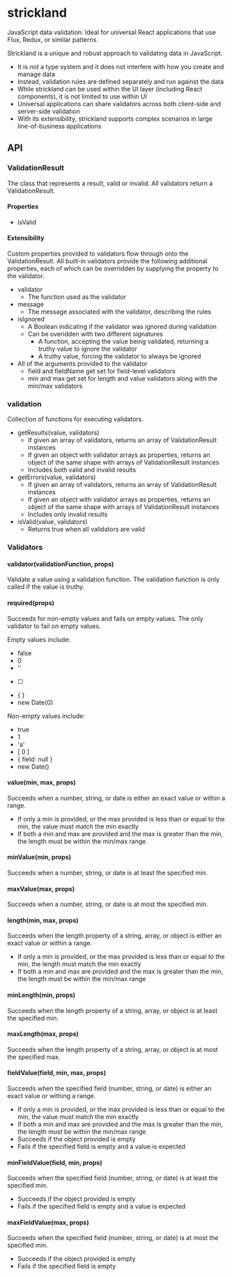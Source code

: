 # strickland
JavaScript data validation. Ideal for universal React applications that use Flux, Redux, or similar patterns.

Strickland is a unique and robust approach to validating data in JavaScript.

* It is *not* a type system and it does not interfere with how you create and manage data
* Instead, validation rules are defined separately and run against the data
* While strickland can be used within the UI layer (including React components), it is not limited to use within UI
* Universal applications can share validators across both client-side and server-side validation
* With its extensibility, strickland supports complex scenarios in large line-of-business applications

## API

### ValidationResult
The class that represents a result, valid or invalid.  All validators return a ValidationResult.

#### Properties

* isValid

#### Extensibility
Custom properties provided to validators flow through onto the ValidationResult.  All built-in validators provide the following additional properties, each of which can be overridden by supplying the property to the validator.

* validator
    * The function used as the validator
* message
    * The message associated with the validator, describing the rules
* isIgnored
    * A Boolean indicating if the validator was ignored during validation
    * Can be overidden with two different signatures
        * A function, accepting the value being validated, returning a truthy value to ignore the validator
        * A truthy value, forcing the validator to always be ignored
* All of the arguments provided to the validator
    * field and fieldName get set for field-level validators
    * min and max get set for length and value validators along with the min/max validators

### validation
Collection of functions for executing validators.

* getResults(value, validators)
    * If given an array of validators, returns an array of ValidationResult instances
    * If given an object with validator arrays as properties, returns an object of the same shape with arrays of ValidationResult instances
    * Includes both valid and invalid results
* getErrors(value, validators)
    * If given an array of validators, returns an array of ValidationResult instances
    * If given an object with validator arrays as properties, returns an object of the same shape with arrays of ValidationResult instances
    * Includes only invalid results
* isValid(value, validators)
    * Returns true when all validators are valid

### Validators

#### validator(validationFunction, props)
Validate a value using a validation function.
The validation function is only called if the value is truthy.

#### required(props)
Succeeds for non-empty values and fails on empty values.
The only validator to fail on empty values.

Empty values include:

* false
* 0
* ''
* [ ]
* { }
* new Date(0)

Non-empty values include:

* true
* 1
* 'a'
* [ 0 ]
* { field: null }
* new Date()

#### value(min, max, props)
Succeeds when a number, string, or date is either an exact value or within a range.

* If only a min is provided, or the max provided is less than or equal to the min, the value must match the min exactly
* If both a min and max are provided and the max is greater than the min, the length must be within the min/max range

#### minValue(min, props)
Succeeds when a number, string, or date is at least the specified min.

#### maxValue(max, props)
Succeeds when a number, string, or date is at most the specified min.

#### length(min, max, props)
Succeeds when the length property of a string, array, or object is either an exact value or within a range.

* If only a min is provided, or the max provided is less than or equal to the min, the length must match the min exactly
* If both a min and max are provided and the max is greater than the min, the length must be within the min/max range

#### minLength(min, props)
Succeeds when the length property of a string, array, or object is at least the specified min.

#### maxLength(max, props)
Succeeds when the length property of a string, array, or object is at most the specified max.

#### fieldValue(field, min, max, props)
Succeeds when the specified field (number, string, or date) is either an exact value or withing a range.

* If only a min is provided, or the max provided is less than or equal to the min, the value must match the min exactly
* If both a min and max are provided and the max is greater than the min, the length must be within the min/max range
* Succeeds if the object provided is empty
* Fails if the specified field is empty and a value is expected

#### minFieldValue(field, min, props)
Succeeds when the specified field (number, string, or date) is at least the specified min.

* Succeeds if the object provided is empty
* Fails if the specified field is empty and a value is expected

#### maxFieldValue(max, props)
Succeeds when the specified field (number, string, or date) is at most the specified min.

* Succeeds if the object provided is empty
* Fails if the specified field is empty
